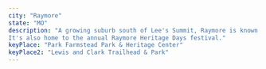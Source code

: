 ```yaml
---
city: "Raymore"
state: "MO"
description: "A growing suburb south of Lee's Summit, Raymore is known for its excellent schools and parks.
It's also home to the annual Raymore Heritage Days festival."
keyPlace: "Park Farmstead Park & Heritage Center"
keyPlace2: "Lewis and Clark Trailhead & Park"
---
```

